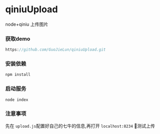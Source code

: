 # qiniuUpload
node+qiniu 上传图片


### 获取demo ###
```js
https://github.com/GuoJieLun/qiniuUpload.git
```
### 安装依赖 ###
 ```js
 npm install
 ```
### 启动服务 ###
  ```js
  node index
  ```
### 注意事项 ###
先在 `upload.js`配置好自己的七牛的信息,再打开 `localhost:8234` 测试上传



